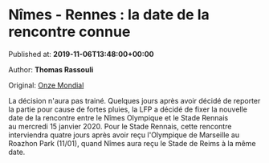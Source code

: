 
# Nîmes - Rennes : la date de la rencontre connue

Published at: **2019-11-06T13:48:00+00:00**

Author: **Thomas Rassouli**

Original: [Onze Mondial](http://www.onzemondial.com/ligue-1/2019-2020/nimes-rennes-la-date-de-la-rencontre-connue-201798)

La décision n'aura pas trainé. Quelques jours après avoir décidé de reporter la partie pour cause de fortes pluies, la LFP a décidé de fixer la nouvelle date de la rencontre entre le Nîmes Olympique et le Stade Rennais au mercredi 15 janvier 2020.
Pour le Stade Rennais, cette rencontre interviendra quatre jours après avoir reçu l'Olympique de Marseille au Roazhon Park (11/01), quand Nîmes aura reçu le Stade de Reims à la même date.
 
